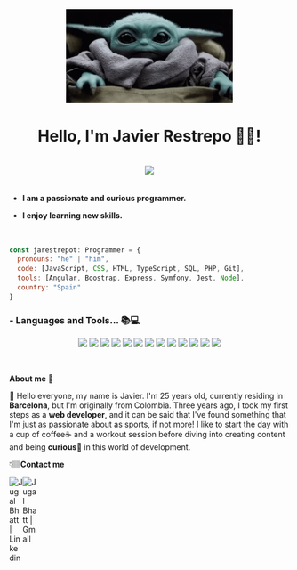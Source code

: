 <div align="center">
<img src="https://github.com/hargun79/hargun79/blob/master/Assets/hi.gif" style="width: 300px;" > 
  
# Hello, I'm Javier Restrepo 👋🏽!

</div>
<br>

<div align="center">
  <img src="https://github.com/jarestrepot/jarestrepot/assets/102868557/d667741f-68e5-4755-a86c-7ef1374569e3" width="55%" height="auto" border-radius="30px" padding="10px">

   
</div>

<br>

- **I am a passionate and curious programmer.**
    
- **I enjoy learning new skills.**
<br>

```js
const jarestrepot: Programmer = {
  pronouns: "he" | "him",
  code: [JavaScript, CSS, HTML, TypeScript, SQL, PHP, Git],
  tools: [Angular, Boostrap, Express, Symfony, Jest, Node],
  country: "Spain"
}
```
### - Languages and Tools... 📚💻

<p align="center">
<img src = "https://img.shields.io/badge/-HTML5-E34F26?style=flat&logo=html5&logoColor=white"> <img src = "https://img.shields.io/badge/-CSS3-1572B6?style=flat&logo=css3&logoColor=white">
<img src="https://img.shields.io/badge/-Bootstrap-563D7C?style=flat&logo=bootstrap&logoColor=white">
<img src="https://img.shields.io/badge/-JavaScript-eed718?style=flat&logo=javascript&logoColor=ffffff">
<img src="https://img.shields.io/badge/-MySQL-F29111?style=flat&logo=mysql&logoColor=FFFFFF">
<img src="https://img.shields.io/badge/-Express.js-787878?style=flat">
<img src="https://img.shields.io/badge/-Node.js-3C873A?style=flat&logo=Node.js&logoColor=white">
<img src="https://img.shields.io/badge/-Progressive Web Apps-5A0FC8?style=flat">
<img src="http://img.shields.io/badge/-Git-F1502F?style=flat&logo=git&logoColor=FFFFFF">
<img src="http://img.shields.io/badge/-Github-000000?style=flat&logo=github&logoColor=FFFFFF">
<img src="http://img.shields.io/badge/-VS%20Code-007ACC?style=flat&logo=visual%20studio%20code&logoColor=white">
<img src="https://img.shields.io/badge/-JQuery-blue?style=flat&logo=jquery&link">
<img src="https://img.shields.io/badge/-json-02569B?style=flat&logo=json&link=https">

</p>

<br>

**About me** 👀

🚀 Hello everyone, my name is Javier. I'm 25 years old, currently residing in **Barcelona**, but I'm originally from Colombia. Three years ago, I took my first steps as a **web developer**, and it can be said that I've found something that I'm just as passionate about as sports, if not more! I like to start the day with a cup of coffee☕ and a workout session before diving into creating content and being **curious**👀 in this world of development.


👇🏽**Contact me** 

 <a href="https://www.linkedin.com/in/javier-restrepo-toro/">
    <img align="left" alt="Jugal Bhatt | Linkedin" width="24px" src="https://github.com/TheDudeThatCode/TheDudeThatCode/blob/master/Assets/Linkedin.svg" />
  </a>
  <a href="mailto:jarestrepot@uqvirtual.edu.co">
    <img align="left" alt="Jugal Bhatt | Gmail" width="26px" src="https://github.com/TheDudeThatCode/TheDudeThatCode/blob/master/Assets/Gmail.svg" />
  </a>
